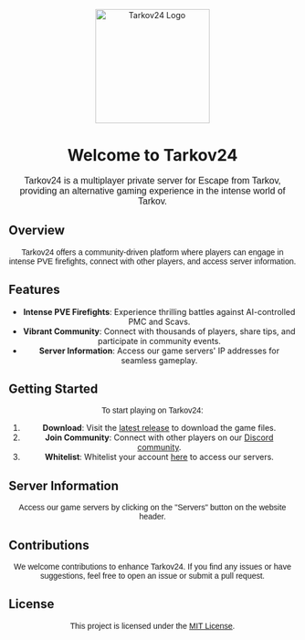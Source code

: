 <p align="center">
  <img src="https://i.imgur.com/NOmAwge.png" alt="Tarkov24 Logo" width="200"/>
</p>

<h1 align="center"><b>Welcome to Tarkov24</b></h1>

<p align="center" style="font-family: 'Arial', sans-serif; font-size: 16px;">Tarkov24 is a multiplayer private server for Escape from Tarkov, providing an alternative gaming experience in the intense world of Tarkov.</p>

## Overview

<p align="center" style="font-family: 'Arial', sans-serif; font-size: 14px;">Tarkov24 offers a community-driven platform where players can engage in intense PVE firefights, connect with other players, and access server information.</p>

## Features

<ul align="center">
  <li><strong>Intense PVE Firefights</strong>: Experience thrilling battles against AI-controlled PMC and Scavs.</li>
  <li><strong>Vibrant Community</strong>: Connect with thousands of players, share tips, and participate in community events.</li>
  <li><strong>Server Information</strong>: Access our game servers' IP addresses for seamless gameplay.</li>
</ul>

## Getting Started

<p align="center" style="font-family: 'Arial', sans-serif; font-size: 14px;">To start playing on Tarkov24:</p>

<ol align="center">
  <li><strong>Download</strong>: Visit the <a href="https://github.com/robwhitewick/tarkovMultiplayerFiles/releases/tag/latest">latest release</a> to download the game files.</li>
  <li><strong>Join Community</strong>: Connect with other players on our <a href="https://discord.gg/8dAtjFe9Su">Discord community</a>.</li>
  <li><strong>Whitelist</strong>: Whitelist your account <a href="https://discord.com/channels/1193823641025138800/1195488587395895427/1195490014344249465">here</a> to access our servers.</li>
</ol>

## Server Information

<p align="center" style="font-family: 'Arial', sans-serif; font-size: 14px;">Access our game servers by clicking on the "Servers" button on the website header.</p>

## Contributions

<p align="center" style="font-family: 'Arial', sans-serif; font-size: 14px;">We welcome contributions to enhance Tarkov24. If you find any issues or have suggestions, feel free to open an issue or submit a pull request.</p>

## License

<p align="center" style="font-family: 'Arial', sans-serif; font-size: 14px;">This project is licensed under the <a href="LICENSE">MIT License</a>.</p>
